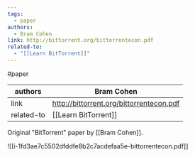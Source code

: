 ```yaml
---
tags:
  - paper
authors:
  - Bram Cohen
link: http://bittorrent.org/bittorrentecon.pdf
related-to:
  - "[[Learn BitTorrent]]"
---
```

#paper 

| authors    | Bram Cohen                               |
| ---------- | ---------------------------------------- |
| link       | http://bittorrent.org/bittorrentecon.pdf |
| related-to | [[Learn BitTorrent]]                     |

Original "BitTorrent" paper by [[Bram Cohen]].

![[i-1fd3ae7c5502dfddfe8b2c7acdefaa5e-bittorrentecon.pdf]]